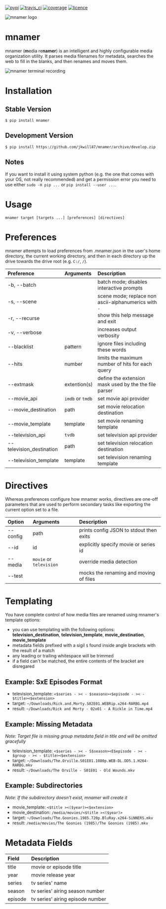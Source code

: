 [![pypi](https://img.shields.io/pypi/v/mnamer.svg?style=for-the-badge)](https://pypi.python.org/pypi/mnamer)
[![travis\_ci](https://img.shields.io/travis/jkwill87/mnamer/develop.svg?style=for-the-badge)](https://travis-ci.org/jkwill87/mnamer)
[![coverage](https://img.shields.io/codecov/c/github/jkwill87/mnamer/develop.svg?style=for-the-badge)](https://codecov.io/gh/jkwill87/mnamer)
[![licence](https://img.shields.io/github/license/jkwill87/mnamer.svg?style=for-the-badge)](https://en.wikipedia.org/wiki/MIT_License)

![mnamer logo](https://github.com/jkwill87/mnamer/raw/develop/_assets/logo.png)

# mnamer

mnamer (**m**edia re**namer**) is an intelligent and highly configurable media organization utility. It parses media filenames for metadata, searches the web to fill in the blanks, and then renames and moves them.

![mnamer terminal recording](https://github.com/jkwill87/mnamer/blob/develop/_assets/terminal-rec.svg)


# Installation

## Stable Version

`$ pip install mnamer`

## Development Version

`$ pip install https://github.com/jkwill87/mnamer/archive/develop.zip`

## Notes

If you want to install it using system python (e.g. the one that comes with your OS, not really recommended) and get a permission error you need to use either `sudo -H pip ...` or `pip install --user ...`.


# Usage

`mnamer target [targets ...] [preferences] [directives]`


# Preferences

mnamer attempts to load preferences from .mnamer.json in the user's home directory, the current working directory, and then in each directory up the drive towards the drive root (e.g. `C:/`, `/`).


| Preference              | Arguments        | Description                                           |
|:------------------------|:-----------------|:------------------------------------------------------|
|-b, --batch              |                  | batch mode; disables interactive prompts              |
|-s, --scene              |                  | scene mode; replace non ascii-alphanumerics with `.`  |
|-r, --recurse            |                  | show this help message and exit                       |
|-v, --verbose            |                  | increases output verbosity                            |
|--blacklist              | pattern          | ignore files including these words                     |
|--hits                   | number           | limits the maximum number of hits for each query      |
|--extmask                | extention(s)     | define the extension mask used by the the file parser   |
|--movie_api              | `imdb` or `tmdb` | set movie api provider                                |
|--movie_destination      | path             | set movie relocation destination                      |
|--movie_template         | template         | set movie renaming template                           |
|--television_api         | `tvdb`           | set television api provider                           |
|--television_destination | path             | set television relocation destination                 |
|--television_template    | template         | set television renaming template                      |


# Directives

Whereas preferences configure how mnamer works, directives are one-off parameters that are used to perform secondary tasks like exporting the current option set to a file.

| Option           | Arguments               | Description                            |
|:-----------------|:------------------------|:---------------------------------------|
| --config          | path                    | prints config JSON to stdout then exits |
| --id             | id                      | explicitly specify movie or series id  |
| --media          | `movie` or `television` | override media detection               |
| --test           |                         | mocks the renaming and moving of files  |


# Templating


You have complete control of how media files are renamed using mnamer's template options:

- you can use templating with the following options: **television_destination**, **television_template**, **movie_destination**, **movie_template**
- metadata fields prefixed with a sigil `$` found inside angle brackets with the result of a match
- any leading or trailing whitespace will be trimmed
- if a field can't be matched, the entire contents of the bracket are disregared


## Example: SxE Episodes Format

- television_template: `<$series - >< - $seasonx><$episode - >< - $title><$extension>`
- target: `~/Downloads/Rick.and.Morty.S02E01.WEBRip.x264-RARBG.mp4`
- result: `~/Downloads/Rick and Morty - 02x01 - A Rickle in Time.mp4`


## Example: Missing Metadata


*Note: Target file is missing group metadata field in title and will be omitted gracefully*

- television_template: `<$series - >< - S$season><E$episode - >< - $group - >< - $title><$extension>`
- target: `~/Downloads/The.Orville.S01E01.1080p.WEB-DL.DD5.1.H264-RARBG.mkv`
- result: `~/Downloads/The Orville - S01E01 - Old Wounds.mkv`


## Example: Subdirectories

*Note: If the subdirectory doesn't exist, mnamer will create it*

- movie_template: `<$title ><($year)><$extension>`
- movie_destination: `/media/movies/<$title ><($year)>`
- target: `~/Downloads/The.Goonies.1985.720p.BluRay.x264-SiNNERS.mkv`
- result: `/media/movies/The Goonies (1985)/The Goonies (1985).mkv`


# Metadata Fields

| Field   | Description                      |
|:--------|:---------------------------------|
| title   | movie or episode title           |
| year    | movie release year               |
| series  | tv series' name                  |
| season  | tv series' airing season number  |
| episode | tv series' airing episode number |